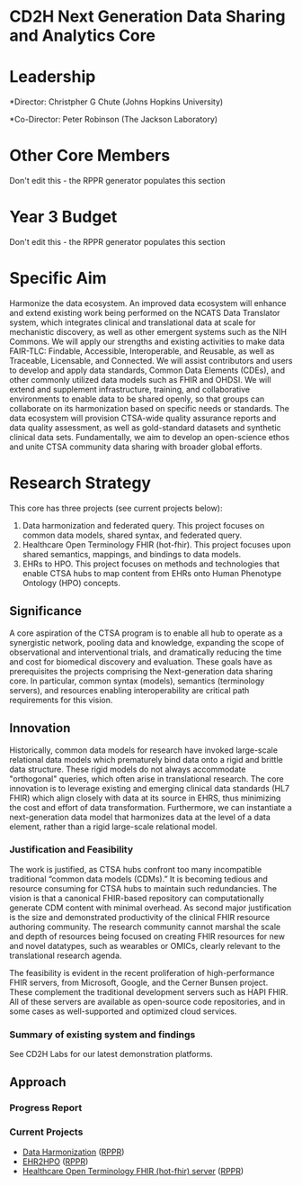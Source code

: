 # CD2H Next Generation Data Sharing and Analytics Core

# Leadership
*Director: Christpher G Chute (Johns Hopkins University)

*Co-Director: Peter Robinson (The Jackson Laboratory)
 
# Other Core Members
Don't edit this - the RPPR generator populates this section

# Year 3 Budget
Don't edit this - the RPPR generator populates this section

# Specific Aim

Harmonize the data ecosystem. An improved data ecosystem will enhance and extend existing work being performed on the NCATS Data Translator system, which integrates clinical and translational data at scale for mechanistic discovery, as well as other emergent systems such as the NIH Commons. We will apply our strengths and existing activities to make data FAIR-TLC: Findable, Accessible, Interoperable, and Reusable, as well as Traceable, Licensable, and Connected. We will assist contributors and users to develop and apply data standards, Common Data Elements (CDEs), and other commonly utilized data models such as FHIR and OHDSI. We will extend and supplement infrastructure, training, and collaborative environments to enable data to be shared openly, so that groups can collaborate on its harmonization based on specific needs or standards. The data ecosystem will provision CTSA-wide quality assurance reports and data quality assessment, as well as gold-standard datasets and synthetic clinical data sets. Fundamentally, we aim to develop an open-science ethos and unite CTSA community data sharing with broader global efforts.

# Research Strategy
This core has three projects (see current projects below):
1. Data harmonization and federated query.   This project focuses on common data models, shared syntax, and federated query.
2. Healthcare Open Terminology FHIR (hot-fhir).  This project focuses upon shared semantics, mappings, and bindings to data models.
3. EHRs to HPO.  This project focuses on methods and technologies that enable CTSA hubs to map content from EHRs onto Human Phenotype Ontology (HPO) concepts.
## Significance
A core aspiration of the CTSA program is to enable all hub to operate as a synergistic network, pooling data and knowledge, expanding the scope of observational and interventional trials, and dramatically reducing the time and cost for biomedical discovery and evaluation.  These goals have as prerequisites the projects comprising the Next-generation data sharing core.  In particular, common syntax (models), semantics (terminology servers), and resources enabling interoperability are critical path requirements for this vision.
## Innovation
Historically, common data models for research have invoked large-scale relational data models which prematurely bind data onto a rigid and brittle data structure.  These rigid models do not always accommodate "orthogonal" queries, which often arise in translational research.  The core innovation is to leverage existing and emerging clinical data standards (HL7 FHIR) which align closely with data at its source in EHRS, thus minimizing the cost and effort of data transformation.  Furthermore, we can instantiate a next-generation data model that harmonizes data at the level of a data element, rather than a rigid large-scale relational model. 
### Justification and Feasibility
The work is justified, as CTSA hubs confront too many incompatible traditional “common data models (CDMs).”  It is becoming tedious and resource consuming for CTSA hubs to maintain such redundancies.  The vision is that a canonical FHIR-based repository can computationally generate CDM content with minimal overhead.  As second major justification is the size and demonstrated productivity of the clinical FHIR resource authoring community.  The research community cannot marshal the scale and depth of resources being focused on creating FHIR resources for new and novel datatypes, such as wearables or OMICs, clearly relevant to the translational research agenda. 

The feasibility is evident in the recent proliferation of high-performance FHIR servers, from Microsoft, Google, and the Cerner Bunsen project.  These complement the traditional development servers such as HAPI FHIR.  All of these servers are available as open-source code repositories, and in some cases as well-supported and optimized cloud services.
### Summary of existing system and findings
See CD2H Labs for our latest demonstration platforms.
## Approach

### Progress Report

### Current Projects
* [Data Harmonization](https://github.com/data2health/data-harmonization) ([RPPR](https://github.com/data2health/data-harmonization/blob/master/RPPR.md))
* [EHR2HPO](https://github.com/data2health/ehr2HPO.prj) ([RPPR](https://github.com/data2health/ehr2HPO.prj/blob/master/RPPR.md))
* [Healthcare Open Terminology FHIR (hot-fhir) server](https://github.com/data2health/hot-fhir-projects) ([RPPR](https://github.com/data2health/hot-fhir-projects/blob/master/RPPR.md))




